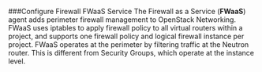 ###Configure Firewall FWaaS Service
The Firewall as a Service (**FWaaS**) agent adds perimeter firewall management to OpenStack Networking. FWaaS uses iptables to apply firewall policy to all virtual routers within a project, and supports one firewall policy and logical firewall instance per project. FWaaS operates at the perimeter by filtering traffic at the Neutron router. This is different from Security Groups, which operate at the instance level.

